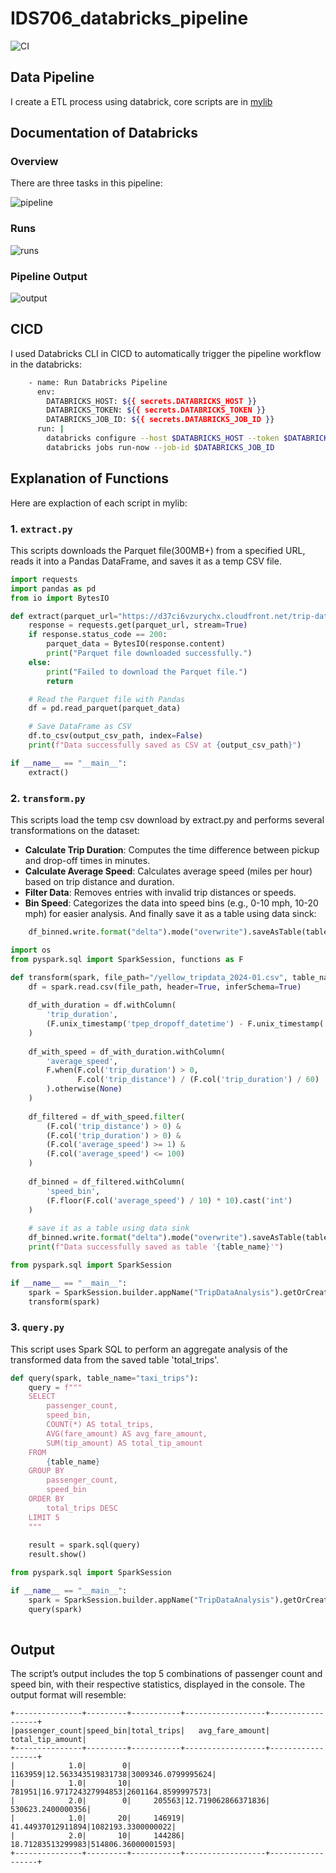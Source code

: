 # IDS706_databricks_pipeline
![CI](https://github.com/nogibjj/IDS706_databricks_pipeline/actions/workflows/CICD.yml/badge.svg)

## Data Pipeline
I create a ETL process using databrick, core scripts are in [mylib](./mylib/)

## Documentation of Databricks

### Overview

There are three tasks in this pipeline:

![pipeline](./img/pipeline_overview.png)

### Runs

![runs](./img/runs.png)

### Pipeline Output

![output](./img/output.png)

## CICD

I used Databricks CLI in CICD to automatically trigger the pipeline workflow in the databricks:
```bash
    - name: Run Databricks Pipeline
      env:
        DATABRICKS_HOST: ${{ secrets.DATABRICKS_HOST }}
        DATABRICKS_TOKEN: ${{ secrets.DATABRICKS_TOKEN }}
        DATABRICKS_JOB_ID: ${{ secrets.DATABRICKS_JOB_ID }}
      run: |
        databricks configure --host $DATABRICKS_HOST --token $DATABRICKS_TOKEN
        databricks jobs run-now --job-id $DATABRICKS_JOB_ID
```

## Explanation of Functions

Here are explaction of each script in mylib:

### 1. `extract.py`

This scripts downloads the Parquet file(300MB+) from a specified URL, reads it into a Pandas DataFrame, and saves it as a temp CSV file.

```python
import requests
import pandas as pd
from io import BytesIO

def extract(parquet_url="https://d37ci6vzurychx.cloudfront.net/trip-data/yellow_tripdata_2024-01.parquet", output_csv_path="/dbfs/yellow_tripdata_2024-01.csv"):
    response = requests.get(parquet_url, stream=True)
    if response.status_code == 200:
        parquet_data = BytesIO(response.content)
        print("Parquet file downloaded successfully.")
    else:
        print("Failed to download the Parquet file.")
        return

    # Read the Parquet file with Pandas
    df = pd.read_parquet(parquet_data)

    # Save DataFrame as CSV
    df.to_csv(output_csv_path, index=False)
    print(f"Data successfully saved as CSV at {output_csv_path}")

if __name__ == "__main__":
    extract()
```

### 2. `transform.py`

This scripts load the temp csv download by extract.py and performs several transformations on the dataset:
- **Calculate Trip Duration**: Computes the time difference between pickup and drop-off times in minutes.
- **Calculate Average Speed**: Calculates average speed (miles per hour) based on trip distance and duration.
- **Filter Data**: Removes entries with invalid trip distances or speeds.
- **Bin Speed**: Categorizes the data into speed bins (e.g., 0-10 mph, 10-20 mph) for easier analysis.
And finally save it as a table using data sinck:
```python
    df_binned.write.format("delta").mode("overwrite").saveAsTable(table_name)
```

```python
import os
from pyspark.sql import SparkSession, functions as F

def transform(spark, file_path="/yellow_tripdata_2024-01.csv", table_name="taxi_trips"):
    df = spark.read.csv(file_path, header=True, inferSchema=True)
    
    df_with_duration = df.withColumn(
        'trip_duration',
        (F.unix_timestamp('tpep_dropoff_datetime') - F.unix_timestamp('tpep_pickup_datetime')) / 60
    )
    
    df_with_speed = df_with_duration.withColumn(
        'average_speed',
        F.when(F.col('trip_duration') > 0,
               F.col('trip_distance') / (F.col('trip_duration') / 60)
        ).otherwise(None)
    )
    
    df_filtered = df_with_speed.filter(
        (F.col('trip_distance') > 0) &
        (F.col('trip_duration') > 0) &
        (F.col('average_speed') >= 1) &
        (F.col('average_speed') <= 100)
    )
    
    df_binned = df_filtered.withColumn(
        'speed_bin',
        (F.floor(F.col('average_speed') / 10) * 10).cast('int')
    )
    
    # save it as a table using data sink
    df_binned.write.format("delta").mode("overwrite").saveAsTable(table_name)
    print(f"Data successfully saved as table '{table_name}'")

from pyspark.sql import SparkSession

if __name__ == "__main__":
    spark = SparkSession.builder.appName("TripDataAnalysis").getOrCreate()
    transform(spark)

```

### 3. `query.py`

This script uses Spark SQL to perform an aggregate analysis of the transformed data from the saved table 'total_trips'.

```python
def query(spark, table_name="taxi_trips"):
    query = f"""
    SELECT
        passenger_count,
        speed_bin,
        COUNT(*) AS total_trips,
        AVG(fare_amount) AS avg_fare_amount,
        SUM(tip_amount) AS total_tip_amount
    FROM
        {table_name}
    GROUP BY
        passenger_count,
        speed_bin
    ORDER BY
        total_trips DESC
    LIMIT 5
    """
    
    result = spark.sql(query)
    result.show()

from pyspark.sql import SparkSession

if __name__ == "__main__":
    spark = SparkSession.builder.appName("TripDataAnalysis").getOrCreate()
    query(spark)
    
```

## Output

The script’s output includes the top 5 combinations of passenger count and speed bin, with their respective statistics, displayed in the console. The output format will resemble:

```
+---------------+---------+-----------+------------------+------------------+   
|passenger_count|speed_bin|total_trips|   avg_fare_amount|  total_tip_amount|
+---------------+---------+-----------+------------------+------------------+
|            1.0|        0|    1163959|12.563343519831738|3009346.0799995624|
|            1.0|       10|     781951|16.971724327994853|2601164.8599997573|
|            2.0|        0|     205563|12.719062866371836| 530623.2400000356|
|            1.0|       20|     146919| 41.44937012911894|1082193.3300000022|
|            2.0|       10|     144286| 18.71283513299983|514806.36000001593|
+---------------+---------+-----------+------------------+------------------+
```